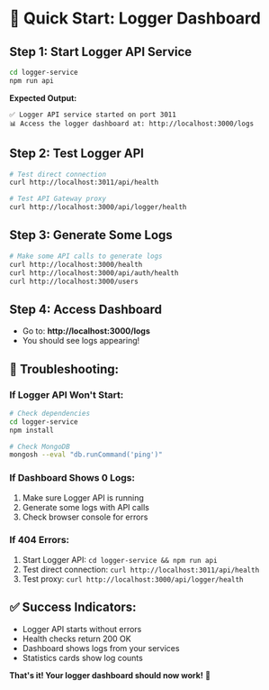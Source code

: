 # 🚀 Quick Start: Logger Dashboard

## **Step 1: Start Logger API Service**
```bash
cd logger-service
npm run api
```

**Expected Output:**
```
✅ Logger API service started on port 3011
📊 Access the logger dashboard at: http://localhost:3000/logs
```

## **Step 2: Test Logger API**
```bash
# Test direct connection
curl http://localhost:3011/api/health

# Test API Gateway proxy
curl http://localhost:3000/api/logger/health
```

## **Step 3: Generate Some Logs**
```bash
# Make some API calls to generate logs
curl http://localhost:3000/health
curl http://localhost:3000/api/auth/health
curl http://localhost:3000/users
```

## **Step 4: Access Dashboard**
- Go to: **http://localhost:3000/logs**
- You should see logs appearing!

## 🔧 **Troubleshooting:**

### **If Logger API Won't Start:**
```bash
# Check dependencies
cd logger-service
npm install

# Check MongoDB
mongosh --eval "db.runCommand('ping')"
```

### **If Dashboard Shows 0 Logs:**
1. Make sure Logger API is running
2. Generate some logs with API calls
3. Check browser console for errors

### **If 404 Errors:**
1. Start Logger API: `cd logger-service && npm run api`
2. Test direct connection: `curl http://localhost:3011/api/health`
3. Test proxy: `curl http://localhost:3000/api/logger/health`

## ✅ **Success Indicators:**
- Logger API starts without errors
- Health checks return 200 OK
- Dashboard shows logs from your services
- Statistics cards show log counts

**That's it! Your logger dashboard should now work!** 🎉
